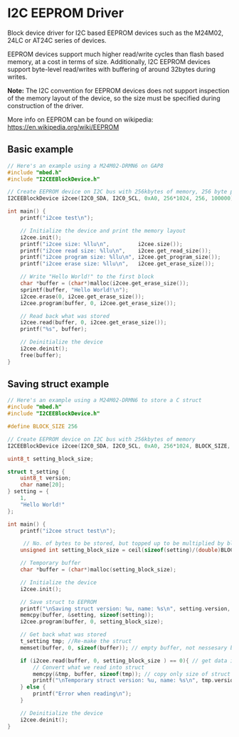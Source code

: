 # I2C EEPROM Driver

Block device driver for I2C based EEPROM devices such as the M24M02, 24LC or AT24C series of devices.

EEPROM devices support much higher read/write cycles than flash based memory, at a cost in terms of size. Additionally, I2C EEPROM devices support byte-level read/writes with buffering of around 32bytes during writes.

**Note:** The I2C convention for EEPROM devices does not support inspection of the memory layout of the device, so the size must be specified during construction of the driver.

More info on EEPROM can be found on wikipedia:
https://en.wikipedia.org/wiki/EEPROM

## Basic example

``` cpp
// Here's an example using a M24M02-DRMN6 on GAP8
#include "mbed.h"
#include "I2CEEBlockDevice.h"

// Create EEPROM device on I2C bus with 256kbytes of memory, 256 byte page, 100 KHz
I2CEEBlockDevice i2cee(I2C0_SDA, I2C0_SCL, 0xA0, 256*1024, 256, 100000);

int main() {
    printf("i2cee test\n");

    // Initialize the device and print the memory layout
    i2cee.init();
    printf("i2cee size: %llu\n",         i2cee.size());
    printf("i2cee read size: %llu\n",    i2cee.get_read_size());
    printf("i2cee program size: %llu\n", i2cee.get_program_size());
    printf("i2cee erase size: %llu\n",   i2cee.get_erase_size());

    // Write "Hello World!" to the first block
    char *buffer = (char*)malloc(i2cee.get_erase_size());
    sprintf(buffer, "Hello World!\n");
    i2cee.erase(0, i2cee.get_erase_size());
    i2cee.program(buffer, 0, i2cee.get_erase_size());

    // Read back what was stored
    i2cee.read(buffer, 0, i2cee.get_erase_size());
    printf("%s", buffer);

    // Deinitialize the device
    i2cee.deinit();
    free(buffer);
}
```

## Saving struct example
``` cpp
// Here's an example using a M24M02-DRMN6 to store a C struct
#include "mbed.h"
#include "I2CEEBlockDevice.h"

#define BLOCK_SIZE 256

// Create EEPROM device on I2C bus with 256kbytes of memory
I2CEEBlockDevice i2cee(I2C0_SDA, I2C0_SCL, 0xA0, 256*1024, BLOCK_SIZE, 100000);

uint8_t setting_block_size;

struct t_setting {
    uint8_t version;
    char name[20];
} setting = {
    1,
    "Hello World!"
};

int main() {
    printf("i2cee struct test\n");

     // No. of bytes to be stored, but topped up to be multiplied by block size
    unsigned int setting_block_size = ceil(sizeof(setting)/(double)BLOCK_SIZE)*BLOCK_SIZE;

    // Temporary buffer
    char *buffer = (char*)malloc(setting_block_size);

    // Initialize the device
    i2cee.init();

    // Save struct to EEPROM
    printf("\nSaving struct version: %u, name: %s\n", setting.version, setting.name);
    memcpy(buffer, &setting, sizeof(setting));
    i2cee.program(buffer, 0, setting_block_size);

    // Get back what was stored
    t_setting tmp; //Re-make the struct
    memset(buffer, 0, sizeof(buffer)); // empty buffer, not nessesary but helps when debugging

    if (i2cee.read(buffer, 0, setting_block_size ) == 0){ // get data into buffer
        // Convert what we read into struct
        memcpy(&tmp, buffer, sizeof(tmp)); // copy only size of struct not setting_block_size
        printf("\nTemporary struct version: %u, name: %s\n", tmp.version, tmp.name);
    } else {
        printf("Error when reading\n");
    }

    // Deinitialize the device
    i2cee.deinit();
}
```

